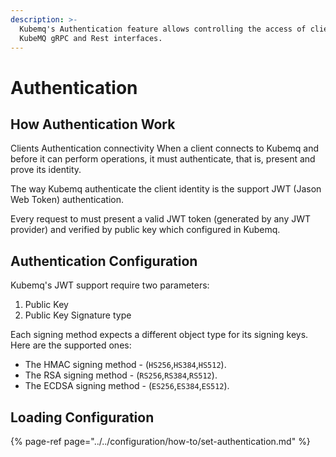 ```yaml
---
description: >-
  Kubemq's Authentication feature allows controlling the access of clients to
  KubeMQ gRPC and Rest interfaces.
---
```


# Authentication

## How Authentication Work

Clients Authentication connectivity When a client connects to Kubemq and before it can perform operations, it must authenticate, that is, present and prove its identity.

The way Kubemq authenticate the client identity is the support JWT \(Jason Web Token\) authentication.

Every request to must present a valid JWT token \(generated by any JWT provider\) and verified by public key which configured in Kubemq.

## Authentication Configuration

Kubemq's JWT support require two parameters:

1. Public Key  
2. Public Key Signature type

Each signing method expects a different object type for its signing keys. Here are the supported ones:

* The HMAC signing method - \(`HS256`,`HS384`,`HS512`\).
* The RSA signing method -  \(`RS256`,`RS384`,`RS512`\).
* The ECDSA signing method - \(`ES256`,`ES384`,`ES512`\).

## Loading Configuration

{% page-ref page="../../configuration/how-to/set-authentication.md" %}

